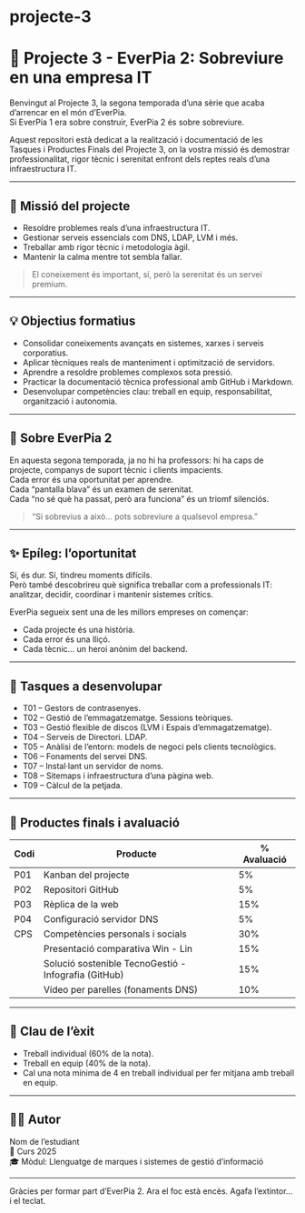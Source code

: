# projecte-3
# 🚀 Projecte 3 - EverPia 2: Sobreviure en una empresa IT

Benvingut al Projecte 3, la segona temporada d’una sèrie que acaba d’arrencar en el món d’EverPia.  
Si EverPia 1 era sobre construir, EverPia 2 és sobre sobreviure.  

Aquest repositori està dedicat a la realització i documentació de les Tasques i Productes Finals del Projecte 3, on la vostra missió és demostrar professionalitat, rigor tècnic i serenitat enfront dels reptes reals d’una infraestructura IT.

---

## 🎯 Missió del projecte  
- Resoldre problemes reals d’una infraestructura IT.  
- Gestionar serveis essencials com DNS, LDAP, LVM i més.  
- Treballar amb rigor tècnic i metodologia àgil.  
- Mantenir la calma mentre tot sembla fallar.  

> El coneixement és important, sí, però la serenitat és un servei premium.

---

## 💡 Objectius formatius  
- Consolidar coneixements avançats en sistemes, xarxes i serveis corporatius.  
- Aplicar tècniques reals de manteniment i optimització de servidors.  
- Aprendre a resoldre problemes complexos sota pressió.  
- Practicar la documentació tècnica professional amb GitHub i Markdown.  
- Desenvolupar competències clau: treball en equip, responsabilitat, organització i autonomia.  

---

## 🧩 Sobre EverPia 2  
En aquesta segona temporada, ja no hi ha professors: hi ha caps de projecte, companys de suport tècnic i clients impacients.  
Cada error és una oportunitat per aprendre.  
Cada “pantalla blava” és un examen de serenitat.  
Cada “no sé què ha passat, però ara funciona” és un triomf silenciós.  

> “Si sobrevius a això... pots sobreviure a qualsevol empresa.”

---

## ✨ Epíleg: l’oportunitat  
Sí, és dur. Sí, tindreu moments difícils.  
Però també descobrireu què significa treballar com a professionals IT: analitzar, decidir, coordinar i mantenir sistemes crítics.  

EverPia segueix sent una de les millors empreses on començar:  
- Cada projecte és una història.  
- Cada error és una lliçó.  
- Cada tècnic… un heroi anònim del backend.  

---

## 🧰 Tasques a desenvolupar  
- T01 – Gestors de contrasenyes.  
- T02 – Gestió de l’emmagatzematge. Sessions teòriques.  
- T03 – Gestió flexible de discos (LVM i Espais d’emmagatzematge).  
- T04 – Serveis de Directori. LDAP.  
- T05 – Anàlisi de l’entorn: models de negoci pels clients tecnològics.  
- T06 – Fonaments del servei DNS.  
- T07 – Instal·lant un servidor de noms.  
- T08 – Sitemaps i infraestructura d’una pàgina web.  
- T09 – Càlcul de la petjada.  

---

## 🏁 Productes finals i avaluació  

| Codi | Producte                           | % Avaluació |
|-------|----------------------------------|-------------|
| P01   | Kanban del projecte              | 5%          |
| P02   | Repositori GitHub                | 5%          |
| P03   | Rèplica de la web               | 15%         |
| P04   | Configuració servidor DNS       | 5%          |
| CPS   | Competències personals i socials | 30%         |
|       | Presentació comparativa Win - Lin| 15%         |
|       | Solució sostenible TecnoGestió - Infografia (GitHub) | 15% |
|       | Vídeo per parelles (fonaments DNS) | 10%       |

---

## 🔑 Clau de l’èxit  
- Treball individual (60% de la nota).  
- Treball en equip (40% de la nota).  
- Cal una nota mínima de 4 en treball individual per fer mitjana amb treball en equip.  

---

## 👨‍💻 Autor  
Nom de l’estudiant  
📅 Curs 2025  
🎓 Mòdul: Llenguatge de marques i sistemes de gestió d’informació  

---

Gràcies per formar part d’EverPia 2. Ara el foc està encès. Agafa l’extintor... i el teclat.  
